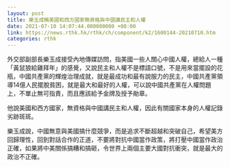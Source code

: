 ```yaml
---
layout: post
title: 樂玉成稱美國和西方國家無資格與中國講民主和人權
date: 2021-07-10 14:07:44.000000000 +08:00
link: https://news.rthk.hk/rthk/ch/component/k2/1600144-20210710.htm
categories: rthk
---
```


外交部副部長樂玉成接受內地傳媒訪問，指美國一些人關心中國人權，總給人一種「黃鼠狼給雞拜年」的感覺，又說民主和人權不是標語口號，不是用來當擺設的花瓶，中國共產黨的輝煌治理成就，就是最成功和最有說服力的民主，中國共產黨領導14億人民擺脫貧困，就是最大和最好的人權，可以說中國共產黨在人權問題上，不單止無可指責，而且應該給予金牌及授予勛章。

他說美國和西方國家，無資格與中國講民主和人權，因此有關國家本身的人權記錄劣跡斑斑。

樂玉成說，中國無意與美國搞什麼競爭，而是追求不斷超越和突破自己，希望美方回歸理性，回到對話合作的正道，不要將對抗中國當作政策，將打壓中國當作政治正確，如果將中美關係搞糟和搞砸，令世界上兩個主要大國對抗衝突，就是最大的政治不正確。
